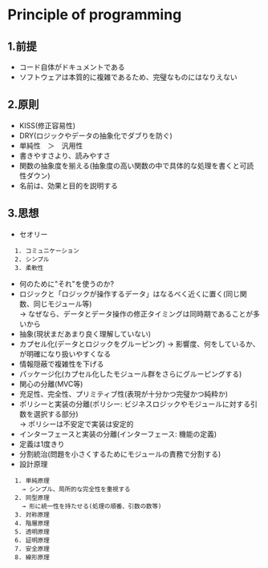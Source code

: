 # Principle of programming

## 1.前提
- コード自体がドキュメントである
- ソフトウェアは本質的に複雑であるため、完璧なものにはなりえない

## 2.原則
- KISS(修正容易性)
- DRY(ロジックやデータの抽象化でダブりを防ぐ)
- 単純性　＞　汎用性
- 書きやすさより、読みやすさ
- 関数の抽象度を揃える(抽象度の高い関数の中で具体的な処理を書くと可読性ダウン)
- 名前は、効果と目的を説明する

## 3.思想
- セオリー
```
  1. コミュニケーション
  2. シンプル
  3. 柔軟性
```
- 何のために"それ"を使うのか?
- ロジックと「ロジックが操作するデータ」はなるべく近くに置く(同じ関数、同じモジュール等)  
  → なぜなら、データとデータ操作の修正タイミングは同時期であることが多いから
- 抽象(現状まだあまり良く理解していない)
- カプセル化(データとロジックをグルーピング)
  → 影響度、何をしているか、が明確になり扱いやすくなる
- 情報隠蔽で複雑性を下げる
- パッケージ化(カプセル化したモジュール群をさらにグルーピングする)
- 関心の分離(MVC等)
- 充足性、完全性、プリミティブ性(表現が十分かつ完璧かつ純粋か)
- ポリシーと実装の分離(ポリシー: ビジネスロジックやモジュールに対する引数を選択する部分)  
  → ポリシーは不安定で実装は安定的
- インターフェースと実装の分離(インターフェース: 機能の定義)
- 定義は1度きり
- 分割統治(問題を小さくするためにモジュールの責務で分割する)
- 設計原理
```
  1. 単純原理
    → シンプル、局所的な完全性を重視する
  2. 同型原理
    → 形に統一性を持たせる(処理の順番、引数の数等)
  3. 対称原理
  4. 階層原理
  5. 透明原理
  6. 証明原理
  7. 安全原理
  8. 線形原理
```
